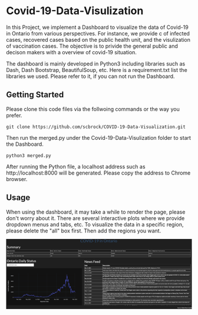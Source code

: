 # Covid-19-Data-Visulization
In this Project, we implement a Dashboard to visualize the data of Covid-19 in Ontario from various perspectives. For instance, we provide c of infected cases, recovered cases based on the public health unit, and the visulization of vaccination cases. The objective is to privide the general public and decison makers with a overview of covid-19 situation.

The dashboard is mainly developed in Python3 including libraries such as Dash, Dash Bootstrap, BeautifulSoup, etc. Here is a requirement.txt list the libraries we used. Please refer to it, if you can not run the Dashboard.



## Getting Started
Please clone this code files via the follwoing commands or the way you prefer.
```
git clone https://github.com/scbrock/COVID-19-Data-Visualization.git
```
Then run the merged.py under the Covid-19-Data-Visulization folder to start the Dashboard. 
```
python3 merged.py 
```
After running the Python file, a localhost address such as http://localhost:8000 will be generated. Please copy the address to Chrome browser. 
## Usage
When using the dashboard, it may take a while to render the page, please don't worry about it. There are several interactive plots where we provide dropdown menus and tabs, etc. To visualize the data in a specific region, please delete the "all" box first. Then add the regions you want. 

![Alt text](https://github.com/scbrock/COVID-19-Data-Visualization/blob/main/screenshot.png)
